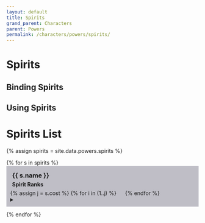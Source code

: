 ```yaml
---
layout: default
title: Spirits
grand_parent: Characters
parent: Powers
permalink: /characters/powers/spirits/
---
```


# Spirits



## Binding Spirits


## Using Spirits


# Spirits List

{% assign spirits = site.data.powers.spirits %}

<section>
{% for s in spirits %}
    <div style="background-color: #37344f50; padding: 10px">
    <h3 style="margin:5px">{{ s.name }}</h3>
    <h4 style="margin:5px">Spirit Ranks</h4>
    {% assign j = s.cost %}
    {% for i in (1..j) %}
        <img style="width: 15px" src="/no1_system/assets/img/plain-circle.png">
    {% endfor %}
    <details>
        <summary>
        </summary>
    {% if s.requires %}
        <p style="margin:5px, font-size: 8">
            <strong>Requires: </strong><em>{{ s.requires }}</em>
        </p>
    {% endif %}
    {% for eff in s.effects %}
        <div style="background-color: #4b476650; padding: 8px;">
            {{ eff.skill }}
            <h4 style="margin:5px">{{ asp.type }}</h4>
            <p><strong>Effect</strong></p>
            <p>{{ eff.effect }}</p>
        </div>
        <div style="height:8px;"></div>
    {% endfor %}
    </details>
    </div>
    <div style="height:12px;"></div>
{% endfor %}
</section>

<style>
    tr:nth-child(even) {
        background-color: #34324050;
    }
    
    tr {
        border-bottom: 1px solid #ddd;
        }
</style>